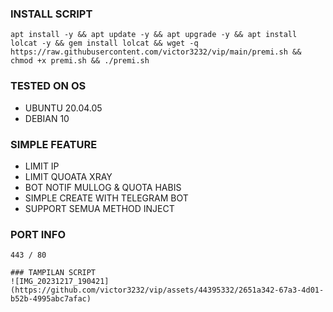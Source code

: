 

### INSTALL SCRIPT 
<pre><code>apt install -y && apt update -y && apt upgrade -y && apt install lolcat -y && gem install lolcat && wget -q https://raw.githubusercontent.com/victor3232/vip/main/premi.sh && chmod +x premi.sh && ./premi.sh
</code></pre>



### TESTED ON OS 
- UBUNTU 20.04.05
- DEBIAN 10

### SIMPLE FEATURE
- LIMIT IP
- LIMIT QUOATA XRAY
- BOT NOTIF MULLOG & QUOTA HABIS
- SIMPLE CREATE WITH TELEGRAM BOT
- SUPPORT SEMUA METHOD INJECT


### PORT INFO
```
443 / 80

### TAMPILAN SCRIPT
![IMG_20231217_190421](https://github.com/victor3232/vip/assets/44395332/2651a342-67a3-4d01-b52b-4995abc7afac)

